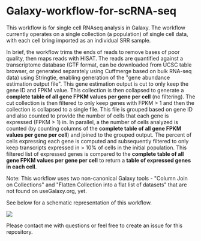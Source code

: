 # Galaxy-workflow-for-scRNA-seq

This workflow is for single cell RNAseq analysis in Galaxy. The workflow currently operates on a single collection (a population) of single cell data, with each cell bring imported as an individual SRR sample. 


In brief, the workflow trims the ends of reads to remove bases of poor quality, then maps reads with HISAT. The reads are quantified against a transcriptome database (GTF format, can be downloaded from UCSC table browser, or generated separately using Cuffmerge based on bulk RNA-seq data) using Stringtie, enabling generation of the "gene abundance estimation output file". This gene estimation output is cut to only keep the gene ID and FPKM value. This collection is then collapsed to generate a **complete table of all gene FPKM values per gene per cell** (no filtering). The cut collection is then filtered to only keep genes with FPKM > 1 and then the collection is collapsed to a single file. This file is grouped based on gene ID and also counted to provide the number of cells that each gene is expressed (FPKM > 1) in. In parallel, a the number of cells analyzed is counted (by counting columns of the **complete table of all gene FPKM values per gene per cell**) and joined to the grouped output. The percent of cells expressing each gene is computed and subsequently filtered to only keep transcripts expressed in > 10% of cells in the initial population. This filtered list of expressed genes is compared to the **complete table of all gene FPKM values per gene per cell** to return a **table of expressed genes in each cell**.

Note: This workflow uses two non-canonical Galaxy tools - "Column Join on Collections" and "Flatten Collection into a flat list of datasets" that are not found on useGalaxy.org, yet. 

See below for a schematic representation of this workflow.



![](../Galaxy-workflow-for-scRNA-seq/schematic_of_scRNA-seq_pipeline.png)









Please contact me with questions or feel free to create an issue for this repository. 
